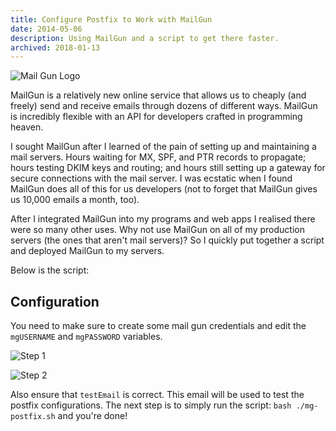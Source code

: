 ```yaml
---
title: Configure Postfix to Work with MailGun
date: 2014-05-06
description: Using MailGun and a script to get there faster.
archived: 2018-01-13
---
```


![Mail Gun Logo](/posts/archive/content/images/2014/May/mailgun_logo.png)

MailGun is a relatively new online service that allows us to cheaply (and freely) send and receive emails through dozens of different ways. MailGun is incredibly flexible with an API for developers crafted in programming heaven.

I sought MailGun after I learned of the pain of setting up and maintaining a mail servers. Hours waiting for MX, SPF, and PTR records to propagate; hours testing DKIM keys and routing; and hours still setting up a gateway for secure connections with the mail server. I was ecstatic when I found MailGun does all of this for us developers (not to forget that MailGun gives us 10,000 emails a month, too).

After I integrated MailGun into my programs and web apps I realised there were so many other uses. Why not use MailGun on all of my production servers (the ones that aren't mail servers)? So I quickly put together a script and deployed MailGun to my servers.

Below is the script:

<code data-gist-id="a8946bc00cd73c51d82c"></code>

## Configuration

You need to make sure to create some mail gun credentials and edit the `mgUSERNAME` and `mgPASSWORD` variables.

![Step 1](/posts/archive/content/images/2014/May/mailgun-1-1.png)

![Step 2](/posts/archive/content/images/2014/May/mailgun-2-1.png)

Also ensure that `testEmail` is correct. This email will be used to test the postfix configurations. The next step is to simply run the script: ```bash ./mg-postfix.sh``` and you're done!

